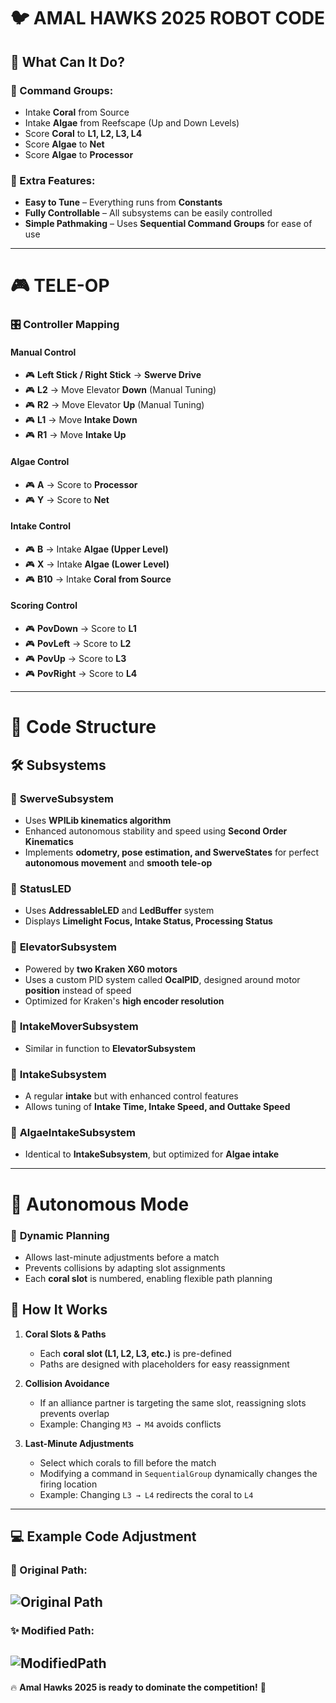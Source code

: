 
# 🐦️ AMAL HAWKS 2025 ROBOT CODE


## 🚀 What Can It Do?

### 📌 Command Groups:

- Intake **Coral** from Source
- Intake **Algae** from Reefscape (Up and Down Levels)
- Score **Coral** to **L1, L2, L3, L4**
- Score **Algae** to **Net**
- Score **Algae** to **Processor**

### 🔧 Extra Features:

- **Easy to Tune** – Everything runs from **Constants**
- **Fully Controllable** – All subsystems can be easily controlled
- **Simple Pathmaking** – Uses **Sequential Command Groups** for ease of use

---

# 🎮 TELE-OP

### 🎛 Controller Mapping

#### **Manual Control**
- 🎮 **Left Stick / Right Stick** → **Swerve Drive**
- 🎮 **L2** → Move Elevator **Down** (Manual Tuning)
- 🎮 **R2** → Move Elevator **Up** (Manual Tuning)
- 🎮 **L1** → Move **Intake Down**
- 🎮 **R1** → Move **Intake Up**

#### **Algae Control**
- 🎮 **A** → Score to **Processor**
- 🎮 **Y** → Score to **Net**

#### **Intake Control**
- 🎮 **B** → Intake **Algae (Upper Level)**
- 🎮 **X** → Intake **Algae (Lower Level)**
- 🎮 **B10** → Intake **Coral from Source**

#### **Scoring Control**
- 🎮 **PovDown** → Score to **L1**
- 🎮 **PovLeft** → Score to **L2**
- 🎮 **PovUp** → Score to **L3**
- 🎮 **PovRight** → Score to **L4**

---

# 📂 Code Structure

## **🛠 Subsystems**

### 🔹 **SwerveSubsystem**
- Uses **WPILib kinematics algorithm**
- Enhanced autonomous stability and speed using **Second Order Kinematics**
- Implements **odometry, pose estimation, and SwerveStates** for perfect **autonomous movement** and **smooth tele-op**

### 🔹 **StatusLED**
- Uses **AddressableLED** and **LedBuffer** system
- Displays **Limelight Focus, Intake Status, Processing Status**

### 🔹 **ElevatorSubsystem**
- Powered by **two Kraken X60 motors**
- Uses a custom PID system called **OcalPID**, designed around motor **position** instead of speed
- Optimized for Kraken's **high encoder resolution**

### 🔹 **IntakeMoverSubsystem**
- Similar in function to **ElevatorSubsystem**

### 🔹 **IntakeSubsystem**
- A regular **intake** but with enhanced control features
- Allows tuning of **Intake Time, Intake Speed, and Outtake Speed**

### 🔹 **AlgaeIntakeSubsystem**
- Identical to **IntakeSubsystem**, but optimized for **Algae intake**

---

# 🤖 Autonomous Mode

### 🔄 **Dynamic Planning**
- Allows last-minute adjustments before a match
- Prevents collisions by adapting slot assignments
- Each **coral slot** is numbered, enabling flexible path planning

## **📌 How It Works**

1. **Coral Slots & Paths**
   - Each **coral slot (L1, L2, L3, etc.)** is pre-defined
   - Paths are designed with placeholders for easy reassignment

2. **Collision Avoidance**
   - If an alliance partner is targeting the same slot, reassigning slots prevents overlap
   - Example: Changing `M3 → M4` avoids conflicts

3. **Last-Minute Adjustments**
   - Select which corals to fill before the match
   - Modifying a command in `SequentialGroup` dynamically changes the firing location
   - Example: Changing `L3 → L4` redirects the coral to `L4`

---

## **💻 Example Code Adjustment**

### 📝 Original Path:

![Original Path](https://i.ibb.co/NnGpsJMm/image.png)
---

### ✨ Modified Path:

![ModifiedPath](https://i.ibb.co/fVVF3bSX/image.png)
---

🔥 **Amal Hawks 2025 is ready to dominate the competition!** 🚀

